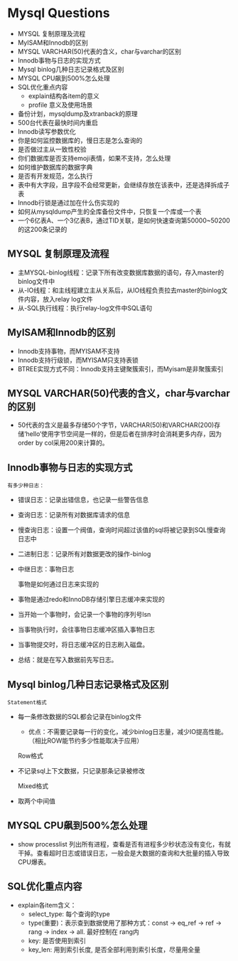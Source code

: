 
# Mysql Questions #

- MYSQL 复制原理及流程
- MyISAM和Innodb的区别
- MYSQL VARCHAR(50)代表的含义，char与varchar的区别
- Innodb事物与日志的实现方式
- Mysql binlog几种日志记录格式及区别
- MYSQL CPU飙到500%怎么处理
- SQL优化重点内容
	* explain结构各item的意义
	* profile 意义及使用场景
- 备份计划，mysqldump及xtranback的原理
- 500台代表在最快时间内重启
- Innodb读写参数优化
- 你是如何监控数据库的，慢日志是怎么查询的
- 是否做过主从一致性校验
- 你们数据库是否支持emoji表情，如果不支持，怎么处理
- 如何维护数据库的数据字典
- 是否有开发规范，怎么执行
- 表中有大字段，且字段不会经常更新，会继续存放在该表中，还是选择拆成子表
- Innodb行锁是通过加在什么伤实现的
- 如何从mysqldump产生的全库备份文件中，只恢复一个库或一个表
- 一个6亿表A、一个3亿表B，通过TID关联，是如何快速查询第50000~50200的这200条记录的


## MYSQL 复制原理及流程  ##

- 主MYSQL-binlog线程：记录下所有改变数据库数据的语句，存入master的binlog文件中
- 从-IO线程：和主线程建立主从关系后，从IO线程负责拉去master的binlog文件内容，放入relay log文件
- 从-SQL执行线程：执行relay-log文件中SQL语句

## MyISAM和Innodb的区别  ##

- Innodb支持事物，而MYISAM不支持
- Innodb支持行级锁，而MYISAM只支持表锁
- BTREE实现方式不同：Innodb支持主键聚簇索引，而Myisam是非聚簇索引

## MYSQL VARCHAR(50)代表的含义，char与varchar的区别  ##

- 50代表的含义是最多存储50个字节，VARCHAR(50)和VARCHAR(200)存储‘hello’使用字节空间是一样的，但是后者在排序时会消耗更多内存，因为order by col采用200来计算的。

## Innodb事物与日志的实现方式  ##

	有多少种日志：
- 错误日志：记录出错信息，也记录一些警告信息
- 查询日志：记录所有对数据库请求的信息
- 慢查询日志：设置一个阀值，查询时间超过该值的sql将被记录到SQL慢查询日志中
- 二进制日志：记录所有对数据更改的操作-binlog
- 中继日志：事物日志

	事物是如何通过日志来实现的
- 事物是通过redo和InnoDB存储引擎日志缓冲来实现的
- 当开始一个事物时，会记录一个事物的序列号lsn
- 当事物执行时，会往事物日志缓冲区插入事物日志
- 当事物提交时，将日志缓冲区的日志刷入磁盘。
- 总结：就是在写入数据前先写日志。

## Mysql binlog几种日志记录格式及区别  ##

	Statement格式
- 每一条修改数据的SQL都会记录在binlog文件
	* 优点：不需要记录每一行的变化，减少binlog日志量，减少IO提高性能。（相比ROW能节约多少性能取决于应用）	

	Row格式
- 不记录sql上下文数据，只记录那条记录被修改

	Mixed格式
- 取两个中间值

## MYSQL CPU飙到500%怎么处理  ##

- show processlist 列出所有进程，查看是否有进程多少秒状态没有变化，有就干掉。查看超时日志或错误日志，一般会是大数据的查询和大批量的插入导致CPU爆表。

## SQL优化重点内容  ##

- explain各item含义：
	* select_type: 每个查询的type
	* type(重要)：表示查到数据使用了那种方式：const -> eq_ref -> ref -> rang -> index -> all. 最好控制在 rang内
	* key: 是否使用到索引
	* key_len: 用到索引长度, 是否全部利用到索引长度，尽量用全量

	
